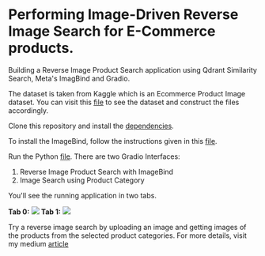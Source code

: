 # Performing Image-Driven Reverse Image Search for E-Commerce products.
Building a Reverse Image Product Search application using Qdrant Similarity Search, Meta's ImagBind and Gradio.

The dataset is taken from Kaggle which is an Ecommerce Product Image dataset. You can visit this [file](data.txt) to see the dataset and construct the files accordingly. 

Clone this repository and install the [dependencies](requirements.txt).

To install the ImageBind, follow the instructions given in this [file](Imagebind.txt).

Run the Python [file](app.py).
There are two Gradio Interfaces:
1. Reverse Image Product Search with ImageBind
2. Image Search using Product Category
   
You'll see the running application in two tabs.

**Tab 0:** ![](assets/Tab0.jpg)
**Tab 1:** ![](assets/Tab1.jpg)

Try a reverse image search by uploading an image and getting images of the products from the selected product categories.
For more details, visit my medium [article]()
